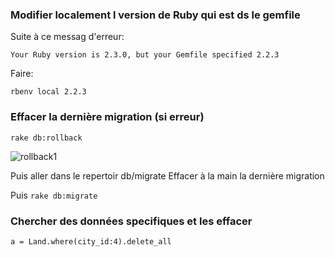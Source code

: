 ### Modifier localement l version de Ruby qui est ds le gemfile

Suite à ce messag d'erreur:

```Your Ruby version is 2.3.0, but your Gemfile specified 2.2.3```

Faire:

```rbenv local 2.2.3```

### Effacer la dernière migration (si erreur)

```rake db:rollback```

![rollback1](https://cloud.githubusercontent.com/assets/10654877/12946381/4a31c5ea-cff4-11e5-9dcc-622998353e2c.jpg)

Puis aller dans le repertoir db/migrate
Effacer à la main la dernière migration

Puis ```rake db:migrate```

### Chercher des données specifiques et les effacer

```a = Land.where(city_id:4).delete_all```
